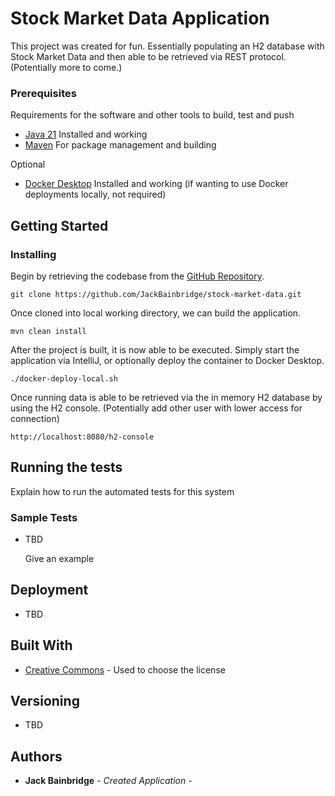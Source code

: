 # Stock Market Data Application

This project was created for fun. Essentially populating an H2 database with Stock Market Data and then able to be retrieved via REST protocol. (Potentially more to come.)

### Prerequisites

Requirements for the software and other tools to build, test and push
- [Java 21](https://www.oracle.com/ca-en/java/technologies/downloads/#java21) Installed and working
- [Maven](https://maven.apache.org/download.cgi) For package management and building
  
Optional
- [Docker Desktop](https://www.docker.com/products/docker-desktop/) Installed and working (if wanting to use Docker deployments locally, not required)

## Getting Started
### Installing

Begin by retrieving the codebase from the [GitHub Repository](https://github.com/JackBainbridge/stock-market-data).

    git clone https://github.com/JackBainbridge/stock-market-data.git

Once cloned into local working directory, we can build the application.

    mvn clean install

After the project is built, it is now able to be executed. 
Simply start the application via IntelliJ, or optionally deploy the container to Docker Desktop.

    ./docker-deploy-local.sh

Once running data is able to be retrieved via the in memory H2 database by using the H2 console. (Potentially add other user with lower access for connection)

    http://localhost:8080/h2-console

## Running the tests

Explain how to run the automated tests for this system

### Sample Tests

- TBD

    Give an example

## Deployment

- TBD

## Built With

- [Creative Commons](https://creativecommons.org/) - Used to choose
  the license

## Versioning
- TBD

## Authors
- **Jack Bainbridge** - *Created Application* -
